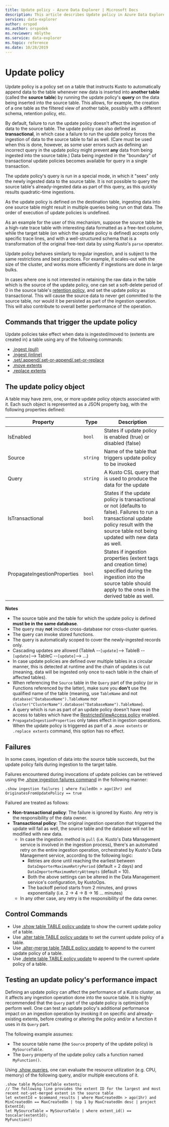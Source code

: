 ```yaml
---
title: Update policy - Azure Data Explorer | Microsoft Docs
description: This article describes Update policy in Azure Data Explorer.
services: data-explorer
author: orspod
ms.author: orspodek
ms.reviewer: mblythe
ms.service: data-explorer
ms.topic: reference
ms.date: 10/28/2019
---
```

# Update policy

Update policy is a policy set on a table that instructs Kusto to automatically
append data to the table whenever new data is inserted into **another table**
(called the **source table**) by running the update policy's **query** on the
data being inserted into the source table. This allows, for example, the creation
of a one table as the filtered view of another table, possibly with a different
schema, retention policy, etc.

By default, failure to run the update policy doesn't affect the ingestion of
data to the source table. The update policy can also defined as **transactional**,
in which case a failure to run the update policy forces the ingestion of data
to the source table to fail as well. (Care must be used when this is done,
however, as some user errors such as defining an incorrect query in the update
policy might prevent **any** data from being ingested into the source table.)
Data being ingested in the "boundary"
of transactional update policies becomes available for query in a single transaction.

The update policy's query is run in a special mode, in which it "sees" only the
newly ingested data to the source table. It is not possible to query the source
table's already-ingested data as part of this query, as this quickly results
quadratic-time ingestions.

As the update policy is defined on the destination table, ingesting data into one
source table might result in multiple queries being run on that data. The order
of execution of update policies is undefined.

As an example for the user of this mechanism, suppose the source table be a high-rate
trace table with interesting data formatted as a free-text column, while the target
table (on which the update policy is defined) accepts only specific trace lines, and with a well-structured schema that is a transformation of the
original free-text data by using Kusto's `parse` operator.

Update policy behaves similarly to regular ingestion, and is subject to the same
restrictions and best practices. For example, it scales-out with the size of
the cluster, and works more efficiently if ingestions are done in large bulks.

In cases where one is not interested in retaining the raw data in the table which is
the source of the update policy, one can set a soft-delete period of 0 in the source
table's [retention policy](retentionpolicy.md), and set the update policy as
transactional. This will cause the source data to never get committed to the source table,
nor would it be persisted as part of the ingestion operation. This will also contribute
to overall better performance of the operation.

## Commands that trigger the update policy

Update policies take effect when data is ingested/moved to (extents are created in) a table using
any of the following commands:

- [.ingest (pull)](../management/data-ingestion/ingest-from-storage.md)
- [.ingest (inline)](../management/data-ingestion/ingest-inline.md)
- [.set/.append/.set-or-append/.set-or-replace](../management/data-ingestion/ingest-from-query.md)
- [.move extents](../management/extents-commands.md#move-extents)
- [.replace extents](../management/extents-commands.md#replace-extents)

## The update policy object

A table may have zero, one, or more update policy objects associated with it.
Each such object is represented as a JSON property bag, with the following properties defined:

|Property                      |Type    |Description                                                                                                                                                                                 |
|------------------------------|--------|--------------------------------------------------------------------------------------------------------------------------------------------------------------------------------------------|
|IsEnabled                     |`bool`  |States if update policy is enabled (true) or disabled (false)                                                                                                                               |
|Source                        |`string`|Name of the table that triggers update policy to be invoked                                                                                                                                 |
|Query                         |`string`|A Kusto CSL query that is used to produce the data for the update                                                                                                                           |
|IsTransactional               |`bool`  |States if the update policy is transactional or not (defaults to false). Failures to run a transactional update policy result with the source table not being updated with new data as well.|
|PropagateIngestionProperties  |`bool`  |States if ingestion properties (extent tags and creation time) specified during the ingestion into the  source table should apply to the ones in the derived table as well.                 |

**Notes**

* The source table and the table for which the update policy is defined **must be in the same database**.
* The query may **not** include cross-database nor cross-cluster queries.
* The query can invoke stored functions.
* The query is automatically scoped to cover the newly-ingested records only.
* Cascading updates are allowed (TableA --`[update]`--> TableB --`[update]`-->  TableC --`[update]`--> ...)
* In case update policies are defined over multiple tables in a circular manner, this is detected at runtime and the chain of updates is cut
   (meaning, data will be ingested only once to each table in the chain of affected tables).
* When referencing the `Source` table in the `Query` part of the policy (or in Functions referenced by the latter), make sure you **don't** use the qualified name of the table
   (meaning, use `TableName` and not `database("DatabaseName").TableName` nor `cluster("ClusterName").database("DatabaseName").TableName`).
* A query which is run as part of an update policy doesn't have read access to tables which have the [RestrictedViewAccess policy](restrictedviewaccesspolicy.md) enabled.
* `PropagateIngestionProperties` only takes effect in ingestion operations. When the update policy is triggered as part of a `.move extents` or `.replace extents` command, this
  option has no effect.



## Failures

In some cases, ingestion of data into the source table succeeds, but the update policy fails during ingestion to the target table. 

Failures encountered during invocations of update policies can be retrieved using the
[.show ingestion failures command](../management/ingestionfailures.md)
in the following manner:
 
```kusto
.show ingestion failures | where FailedOn > ago(1hr) and OriginatesFromUpdatePolicy == true
```

Failured are treated as follows:

- **Non-transactional policy**: The failure is ignored by Kusto. Any retry is the responsibility of the data owner.  
- **Transactional policy**: The original ingestion operation that triggered the update will fail as well, 
the source table and the database will not be modified with new data.
  - In case the ingestion method is `pull` (i.e. Kusto's Data Management service is involved in the ingestion
  process), there's an automated retry on the entire ingestion operation, orchestrated by Kusto's Data Management
  service, according to the following logic:
    - Retries are done until reaching the earliest between `DataImporterMaximumRetryPeriod` (default = 2 days) and
    `DataImporterMaximumRetryAttempts` (default = 10).
    - Both the above settings can be altered in the Data Management service's configuration, by KustoOps.
    - The backoff period starts from 2 minutes, and grows exponentially (i.e. 2 -> 4 -> 8 -> 16 ... minutes)
  - In any other case, any retry is the responsibility of the data owner.



## Control Commands

* Use [.show table TABLE policy update](../management/update-policy.md#show-update-policy)
  to show the current update policy of a table.
* Use [.alter table TABLE policy update](../management/update-policy.md#alter-update-policy)
  to set the current update policy of a table.
* Use [.alter-merge table TABLE policy update](../management/update-policy.md#alter-merge-table-table-policy-update)
  to append to the current update policy of a table.
* Use [.delete table TABLE policy update](../management/update-policy.md#delete-table-table-policy-update)
  to append to the current update policy of a table.

## Testing an update policy's performance impact

Defining an update policy can affect the performance of a Kusto cluster, as it affects any ingestion
operation done into the source table. It is highly recommended that the `Query` part of the update
policy is optimized to perform well.
One can test an update policy's additional performance impact on an ingestion operation by invoking it on specific and already-existing extents, before creating or altering the policy and/or a function it uses in its `Query` part.

The following example assumes:

- The source table name (the `Source` property of the update policy) is `MySourceTable`.
- The `Query` property of the update policy calls a function named `MyFunction()`.

Using [.show queries](../management/queries.md), one can evaluate the resource utilization (e.g. CPU, memory) of
the following query, and/or multiple executions of it.

```kusto
.show table MySourceTable extents;
// The following line provides the extent ID for the largest and most recent not-yet-merged extent in the source table
let extentId = $command_results | where MaxCreatedOn > ago(1hr) and MinCreatedOn == MaxCreatedOn | top 1 by MaxCreatedOn desc | project ExtentId;
let MySourceTable = MySourceTable | where extent_id() == toscalar(extentId);
MyFunction()
```